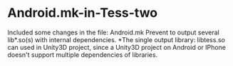 # Android.mk-in-Tess-two

Included some changes in the file: Android.mk
Prevent to output several lib*.so(s) with internal dependencies.
*The single output library: libtess.so can used in Unity3D project, since a Unity3D project on Android or IPhone doesn't support multiple dependencies of libraries.
